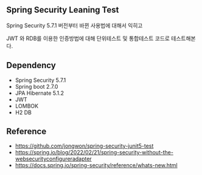 ## Spring Security Leaning Test
 Spring Security 5.7.1 버전부터 바뀐 사용법에 대해서 익히고
 
 JWT 와 RDB를 이용한 인증방법에 대해 단위테스트 및 통합테스트 코드로 테스트해본다.

## Dependency
- Spring Security 5.7.1
- Spring boot 2.7.0
- JPA Hibernate 5.1.2
- JWT
- LOMBOK
- H2 DB
 
## Reference
- https://github.com/jongwon/spring-security-junit5-test
- https://spring.io/blog/2022/02/21/spring-security-without-the-websecurityconfigureradapter
- https://docs.spring.io/spring-security/reference/whats-new.html
